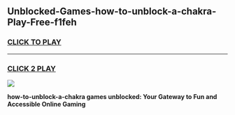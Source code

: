 
## Unblocked-Games-how-to-unblock-a-chakra-Play-Free-f1feh
<h3>
<a href="https://premium76.site?title=how-to-unblock-a-chakra&ref=21A">CLICK TO PLAY</a></h3>
<hr>

<h3>
<a href="https://premium76.site?title=how-to-unblock-a-chakra&ref=21A">CLICK 2 PLAY</a>
  
</h3>

<a href="https://premium76.site?title=how-to-unblock-a-chakra&ref=21A"><img src="https://clearcache.store/games.png"></a>


**how-to-unblock-a-chakra games unblocked: Your Gateway to Fun and Accessible Online Gaming**
